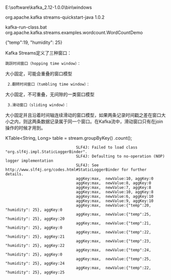 

E:\software\kafka_2.12-1.0.0\bin\windows

<dependency>
    <groupId>org.apache.kafka</groupId>
    <artifactId>streams-quickstart-java</artifactId>
    <version>1.0.2</version>
</dependency>

kafka-run-class.bat org.apache.kafka.streams.examples.wordcount.WordCountDemo

{"temp":19, "humidity": 25}

Kafka Streams定义了三种窗口：

    跳跃时间窗口（hopping time window）：

大小固定，可能会重叠的窗口模型

     2.翻转时间窗口（tumbling time window）：

大小固定，不可重叠，无间隙的一类窗口模型

     3.滑动窗口（sliding window）：
大小固定并且沿着时间轴连续滑动的窗口模型，如果两条记录时间戳之差在窗口大小之内，则这两条数据记录属于同一个窗口。在Kafka流中，滑动窗口只有在join操作的时候才用到。

KTable<String, Long> table = stream.groupByKey()
                                   .count();
                                   
                                   SLF4J: Failed to load class "org.slf4j.impl.StaticLoggerBinder".
                                   SLF4J: Defaulting to no-operation (NOP) logger implementation
                                   SLF4J: See http://www.slf4j.org/codes.html#StaticLoggerBinder for further details.
                                   aggKey:max,  newValue:10, aggKey:0
                                   aggKey:max,  newValue:8, aggKey:0
                                   aggKey:max,  newValue:7, aggKey:8
                                   aggKey:max,  newValue:10, aggKey:8
                                   aggKey:max,  newValue:6, aggKey:10
                                   aggKey:max,  newValue:9, aggKey:10
                                   aggKey:max,  newValue:{"temp":20, "humidity": 25}, aggKey:0
                                   aggKey:max,  newValue:{"temp":25, "humidity": 25}, aggKey:20
                                   aggKey:max,  newValue:{"temp":21, "humidity": 25}, aggKey:0
                                   aggKey:max,  newValue:{"temp":22, "humidity": 25}, aggKey:21
                                   aggKey:max,  newValue:{"temp":23, "humidity": 25}, aggKey:22
                                   aggKey:max,  newValue:{"temp":24, "humidity": 25}, aggKey:0
                                   aggKey:max,  newValue:{"temp":25, "humidity": 25}, aggKey:24
                                   aggKey:max,  newValue:{"temp":22, "humidity": 25}, aggKey:25
